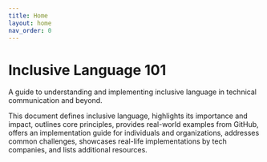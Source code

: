 ```yaml
---
title: Home
layout: home
nav_order: 0
---
```

# Inclusive Language 101

<p>A guide to understanding and implementing inclusive language in technical communication and beyond.<p>
<p>This document defines inclusive language, highlights its importance and impact, outlines core principles, provides real-world examples from GitHub, offers an implementation guide for individuals and organizations, addresses common challenges, showcases real-life implementations by tech companies, and lists additional resources.<p>
